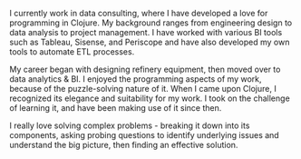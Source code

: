 
I currently work in data consulting, where I have developed a love for programming in Clojure. My background ranges from engineering design to data analysis to project management. I have worked with various BI tools such as Tableau, Sisense, and Periscope and have also developed my own tools to automate ETL processes. 

My career began with designing refinery equipment, then moved over to data analytics & BI. I enjoyed the programming aspects of my work, because of the puzzle-solving nature of it. When I came upon Clojure, I recognized its elegance and suitability for my work. I took on the challenge of learning it, and have been making use of it since then.

I really love solving complex problems - breaking it down into its components, asking probing questions to identify underlying issues and understand the big picture, then finding an effective solution.  

